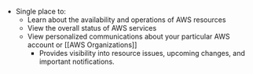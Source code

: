 
- Single place to:
	- Learn about the availability and operations of AWS resources
	- View the overall status of AWS services
	- View personalized communications about your particular AWS account or [[AWS Organizations]]
		- Provides visibility into resource issues, upcoming changes, and important notifications.